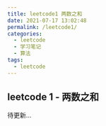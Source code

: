 ```yaml
---
title: leetcode1 两数之和
date: 2021-07-17 13:02:48
permalink: /leetcode1/
categories:
  - leetcode
  - 学习笔记
  - 算法  
tags:
  - leetcode
---
```

## leetcode 1 - 两数之和

待更新...
